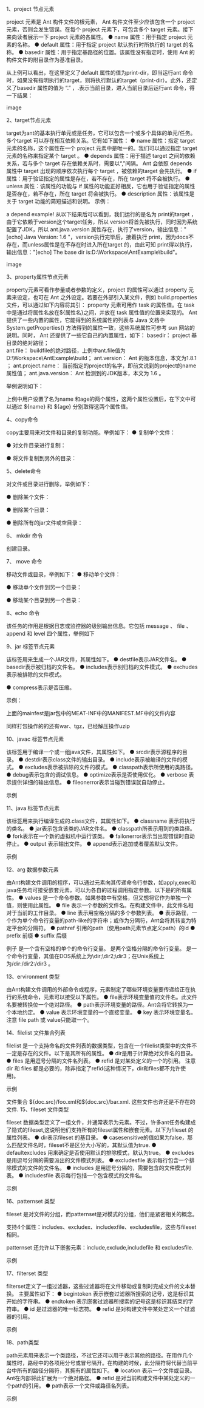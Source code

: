 1、project 节点元素

project 元素是 Ant 构件文件的根元素， Ant 构件文件至少应该包含一个 project 元素，否则会发生错误。在每个 project 元素下，可包含多个 target 元素。接下来向读者展示一下 project 元素的各属性。 
● name 属性：用于指定 project 元素的名称。 
● default 属性：用于指定 project 默认执行时所执行的 target 的名称。 
● basedir 属性：用于指定基路径的位置。该属性没有指定时，使用 Ant 的构件文件的附目录作为基准目录。

<?xml version="1.0" ?>
<project name="ant-project" default="print-dir" basedir=".">
    <target name="print-dir">
        <echo message="The base dir is: ${basedir}" />
    </target>
</project>
从上例可以看出，在这里定义了default 属性的值为print-dir，即当运行ant 命令时，如果没有指明执行的target，则将执行默认的target（print-dir）。此外，还定义了basedir 属性的值为 “.” ，.表示当前目录，进入当前目录后运行ant 命令，得一下结果：

 image

2、target节点元素

target为ant的基本执行单元或是任务，它可以包含一个或多个具体的单元/任务。多个target 可以存在相互依赖关系。它有如下属性： 
● name 属性：指定 target 元素的名称，这个属性在一个 project 元素中是唯一的。我们可以通过指定 target 元素的名称来指定某个 target 。 
● depends 属性：用于描述 target 之间的依赖关系，若与多个 target 存在依赖关系时，需要以“,”间隔。 Ant 会依照 depends 属性中 target 出现的顺序依次执行每个 target ，被依赖的target 会先执行。 
● if 属性：用于验证指定的属性是存在，若不存在，所在 target 将不会被执行。 
● unless 属性：该属性的功能与 if 属性的功能正好相反，它也用于验证指定的属性是否存在，若不存在，所在 target 将会被执行。 
● description 属性：该属性是关于 target 功能的简短描述和说明。 
示例：

<?xml version="1.0" ?>
<project name="ant-target" default="print">
    <target name="version" if="ant.java.version">
        <echo message="Java Version: ${ant.java.version}" />
    </target>
    <target name="print" depends="version" unless="docs">
        <description>
            a depend example!
        </description>
        <echo message="The base dir is: ${basedir}" />
    </target>
</project>
从以下结果后可以看到，我们运行的是名为 print的target ，由于它依赖于version这个target任务，所以 version将首先被执行，同时因为系统配置了JDK，所以 ant.java.version 属性存在，执行了version，输出信息："[echo] Java Version: 1.6 "，version执行完毕后，接着执行 print，因为docs不存在，而unless属性是在不存在时进入所在target 的，由此可知 print得以执行，输出信息："[echo] The base dir is:D:\Workspace\AntExample\build"。

image 

3、property属性节点元素

property元素可看作参量或者参数的定义，project 的属性可以通过 property 元素来设定，也可在 Ant 之外设定。若要在外部引入某文件，例如 build.properties 文件，可以通过如下内容将其引： 
<property file="build.properties"/> 
property 元素可用作 task 的属性值。在 task 中是通过将属性名放在${属性名}之间，并放在 task 属性值的位置来实现的。 
Ant 提供了一些内置的属性，它能得到的系统属性的列表与 Java 文档中 System.getProperties() 方法得到的属性一致，这些系统属性可参考 sun 网站的说明。同时， Ant 还提供了一些它自己的内置属性，如下： 
basedir： project 基目录的绝对路径；   
ant.file： buildfile的绝对路径，上例中ant.file值为D:\Workspace\AntExample\build； 
ant.version： Ant 的版本信息，本文为1.8.1 ； 
ant.project.name： 当前指定的project的名字，即前文说到的project的name属性值； 
ant.java.version： Ant 检测到的JDK版本，本文为 1.6 。

举例说明如下：

<project name="ant-project" default="example">
    <property name="name" value="jojo" />
    <property name="age" value="25" />
    <target name="example">
        <echo message="name: ${name}, age: ${age}" />
    </target>
</project>
上例中用户设置了名为name 和age的两个属性，这两个属性设置后，在下文中可以通过 ${name} 和 ${age} 分别取得这两个属性值。

4、copy命令

copy主要用来对文件和目录的复制功能。举例如下： 
● 复制单个文件： 
<copy file="old.txt" tofile="new.txt"/>

● 对文件目录进行复制： 
<copy todir="../dest_dir"> 
    <fileset dir="src_dir"/> 
</copy>

● 将文件复制到另外的目录： 
<copy file="src.txt" todir="c:/base"/>

5、delete命令

对文件或目录进行删除，举例如下：

● 删除某个文件：    
<delete file="/res/image/cat.jpg"/>

● 删除某个目录：    
<delete dir="/res/image"/>

● 删除所有的jar文件或空目录： 
<delete includeEmptyDirs="true"> 
       <fileset dir="." includes="**/*.jar"/> 
</delete>

6、 mkdir 命令

创建目录。 
<mkdir dir="/home/philander/build/classes"/>

7、 move 命令

移动文件或目录，举例如下： 
● 移动单个文件： 
<move file="sourcefile" tofile=”destfile”/>

● 移动单个文件到另一个目录： 
<move file="sourcefile" todir=”movedir”/>

● 移动某个目录到另一个目录： 
<move todir="newdir"> 
    <fileset dir="olddir"/> 
</move>

8、echo 命令

该任务的作用是根据日志或监控器的级别输出信息。它包括 message 、 file 、 append 和 level 四个属性，举例如下 
<echo message="ant message" file="/logs/ant.log" append="true">

9、jar 标签节点元素

该标签用来生成一个JAR文件，其属性如下。 
● destfile表示JAR文件名。 
● basedir表示被归档的文件名。 
● includes表示别归档的文件模式。 
● exchudes表示被排除的文件模式。

● compress表示是否压缩。

示例：

<jar destfile="${webRoot}/${ash_jar}" level="9" compress="true" encoding="utf-8" basedir="${dest}">
    <manifest>
        <attribute name="Implementation-Version" value="Version: 2.2"/>
    </manifest>
</jar>
上面的mainfest是jar包中的MEAT-INF中的MANIFEST.MF中的文件内容

同样打包操作的的还有war、tgz，已经解压操作uzip

<!-- 创建zip -->
<zip basedir="${basedir}\classes" zipfile="temp\output.zip"/> 
<!-- 创建tgz -->
<gzip src="classes\**\*.class" zipfile="output.class.gz"/>
<!-- 解压zip -->
<unzip src="output.class.gz" dest="extractDir"/>
<!-- 建立war包 -->
<war destfile="${webRoot}/ash.war" basedir="${basedir}/web" webxml="${basedir}/web/WEB-INF/web.xml">
    <exclude name="WEB-INF/classes/**"/>
    <exclude name="WEB-INF/lib/**"/>
    <exclude name="WEB-INF/work/_jsp/**"/>
    <lib dir="${lib.dir}" includes="**/*.jar, **/*.so, **/*.dll">
        <exclude name="${webRoot}\${helloworld_jar}"/>
    </lib>
    <lib file="${webRoot}/${helloworld_jar}"/>
    <classes dir="${dest}" includes="**/*.xml, **/*.properites, **/*.xsd"> </classes>
</war>
10、javac 标签节点元素

该标签用于编译一个或一组java文件，其属性如下。 
● srcdir表示源程序的目录。 
● destdir表示class文件的输出目录。 
● include表示被编译的文件的模式。 
● excludes表示被排除的文件的模式。 
● classpath表示所使用的类路径。 
● debug表示包含的调试信息。 
● optimize表示是否使用优化。 
● verbose 表示提供详细的输出信息。 
● fileonerror表示当碰到错误就自动停止。

示例

<javac srcdir="${src}" destdir="${dest}"/>
<!-- 设置jvm内存
<javac srcdir="src" fork="true"/> 
<javac srcdir="src" fork="true" executable="d:\sdk141\bin\javac" 
memoryMaximumSize="128m"/> 
-->
11、java 标签节点元素

该标签用来执行编译生成的.class文件，其属性如下。 
● classname 表示将执行的类名。 
● jar表示包含该类的JAR文件名。 
● classpath所表示用到的类路径。 
● fork表示在一个新的虚拟机中运行该类。 
● failonerror表示当出现错误时自动停止。 
● output 表示输出文件。 
● append表示追加或者覆盖默认文件。

示例

<java classname="com.hoo.test.HelloWorld" classpath="${hello_jar}"/>
12、arg 数据参数元素

由Ant构建文件调用的程序，可以通过<arg>元素向其传递命令行参数，如apply,exec和java任务均可接受嵌套<arg>元素，可以为各自的过程调用指定参数。以下是<arg>的所有属性。 
● values 是一个命令参数。如果参数中有空格，但又想将它作为单独一个值，则使用此属性。 
● file 表示一个参数的文件名。在构建文件中，此文件名相对于当前的工作目录。 
● line 表示用空格分隔的多个参数列表。 
● 表示路径，一个作为单个命令行变量的path-like的字符串；或作为分隔符，Ant会将其转变为特定平台的分隔符。 
● pathref 引用的path（使用path元素节点定义path）的id 
● prefix 前缀 
● suffix 后缀

例子 
<arg value="-l -a"/> 
是一个含有空格的单个的命令行变量。 
<arg line="-l -a"/> 
是两个空格分隔的命令行变量。 
<arg path="/dir;/dir2:\dir3"/> 
是一个命令行变量，其值在DOS系统上为\dir;\dir2;\dir3；在Unix系统上为/dir:/dir2:/dir3 。

13、ervironment 类型

由Ant构建文件调用的外部命令或程序，<env>元素制定了哪些环境变量要传递给正在执行的系统命令，<env>元素可以接受以下属性。 
● file表示环境变量值的文件名。此文件名要被转换位一个绝对路径。 
● path表示环境变量的路径。Ant会将它转换为一个本地约定。 
● value 表示环境变量的一个直接变量。 
● key 表示环境变量名。 
注意 file path 或 value只能取一个。

14、filelist 文件集合列表

filelist 是一个支持命名的文件列表的数据类型，包含在一个filelist类型中的文件不一定是存在的文件。以下是其所有的属性。 
● dir是用于计算绝对文件名的目录。 
● files 是用逗号分隔的文件名列表。 
● refid 是对某处定义的一个<filelist>的引用。 
注意 dir 和 files 都是必要的，除非指定了refid(这种情况下，dir和files都不允许使用)。

示例

<filelist id="docfiles" dir="${doc.src}" files="foo.xml,bar.xml"/> 
文件集合 ${doc.src}/foo.xml和${doc.src}/bar.xml. 这些文件也许还是不存在的文件.
<filelist id="docfiles" dir="${doc.src}" files="foo.xml bar.xml"/> 
 
<filelist refid="docfiles"/> 
 
<filelist id="docfiles" dir="${doc.src}">
    <file name="foo.xml"/>
    <file name="bar.xml"/>
</filelist>
15、fileset 文件类型

fileset 数据类型定义了一组文件，并通常表示为<fileset>元素。不过，许多ant任务构建成了隐式的fileset,这说明他们支持所有的fileset属性和嵌套元素。以下为fileset 的属性列表。 
● dir表示fileset 的基目录。 
● casesensitive的值如果为false，那么匹配文件名时，fileset不是区分大小写的，其默认值为true. 
● defaultexcludes 用来确定是否使用默认的排除模式，默认为true。 
● excludes 是用逗号分隔的需要派出的文件模式列表。 
● excludesfile 表示每行包含一个排除模式的文件的文件名。 
● includes 是用逗号分隔的，需要包含的文件模式列表。 
● includesfile 表示每行包括一个包含模式的文件名。

示例

<fileset id="lib.runtime" dir="${lib.path}/runtime">
    <include name="**/*.jar"/>
    <include name="**/*.so"/>
    <include name="**/*.dll"/>
</fileset>
 
<fileset id="lib.container" dir="${lib.path}/container">
    <include name="**/*.jar"/>
</fileset>
 
<fileset id="lib.extras" dir="${lib.path}">
    <include name="test/**/*.jar"/>
</fileset>
16、patternset 类型

fileset 是对文件的分组，而patternset是对模式的分组，他们是紧密相关的概念。

<patternset>支持4个属性：includes、excludex、includexfile、excludesfile，这些与fileset相同。

patternset 还允许以下嵌套元素：include,exclude,includefile 和 excludesfile.

示例

<!-- 黑白名单 -->
<patternset id="non.test.sources">
  <include name="**/*.java"/>
  <!-- 文件名包含Test的排除 -->
  <exclude name="**/*Test*"/>
</patternset>
 
 
<patternset id="sources">
  <include name="std/**/*.java"/>
  <!-- 判断条件 存在professional就引入 -->
  <include name="prof/**/*.java" if="professional"/>
  <exclude name="**/*Test*"/>
</patternset>
 
<!-- 一组文件 -->
<patternset includesfile="some-file"/>
<patternset>
  <includesfile name="some-file"/> 
<patternset/>
 
<patternset>
  <includesfile name="some-file"/> 
  <includesfile name="${some-other-file}" if="some-other-file"/> 
<patternset/>
17、filterset 类型

filterset定义了一组过滤器，这些过滤器将在文件移动或复制时完成文件的文本替换。 
主要属性如下： 
● begintoken 表示嵌套过滤器所搜索的记号，这是标识其开始的字符串。 
● endtoken 表示嵌套过滤器所搜索的记号这是标识其结束的字符串。 
● id 是过滤器的唯一标志符。 
● refid 是对构建文件中某处定义一个过滤器的引用。

示例

<!-- 将目标文件build.dir目录中的version.txt文件内容中的@DATE@替换成TODAY当前日期的值，并把替换后的文件存放在dist.dir目录中 -->
<copy file="${build.dir}/version.txt" toFile="${dist.dir}/version.txt">
  <filterset>
    <filter token="DATE" value="${TODAY}"/>
  </filterset>
</copy>
 
<!-- 自定义变量的格式 -->
<copy file="${build.dir}/version.txt" toFile="${dist.dir}/version.txt">
  <!-- 从version.txt中的%位置开始搜索，到*位置结束，进行替换内容中的@DATE@替换成TODAY当前日期的值-->
  <filterset begintoken="%" endtoken="*">
    <filter token="DATE" value="${TODAY}"/>
  </filterset>
</copy>
 
<!-- 使用外部的过滤定义文件 -->
<copy toDir="${dist.dir}/docs">
  <fileset dir="${build.dir}/docs">
    <include name="**/*.html">
  </fileset>
  <filterset begintoken="%" endtoken="*">
    <!-- 过来文件从外部引入，过来的属性和值配置在dist.properties文件中 --> 
    <filtersfile file="${user.dir}/dist.properties"/>
  </filterset>
</copy>
 
<!-- 使用引用方式，重复利用过滤集 -->
<filterset id="myFilterSet" begintoken="%" endtoken="*">
  <filter token="DATE" value="${TODAY}"/>
</filterset>
 
<copy file="${build.dir}/version.txt" toFile="${dist.dir}/version.txt">
  <filterset refid="myFilterSet"/>
</copy>
18、path类型

path元素用来表示一个类路径，不过它还可以用于表示其他的路径。在用作几个属性时，路经中的各项用分号或冒号隔开。在构建的时候，此分隔符将代替当前平台中所有的路径分隔符，其拥有的属性如下。 
● location 表示一个文件或目录。Ant在内部将此扩展为一个绝对路径。 
● refid 是对当前构建文件中某处定义的一个path的引用。 
● path表示一个文件或路径名列表。

示例

<path id="buildpath">
    <fileset refid="lib.runtime"/>
    <fileset refid="lib.container"/>
    <fileset refid="lib.extras"/>
</path>
 
<path id="src.paths">
    <fileset id="srcs" dir=".">
        <include name="src/**/*.java"/>
    </fileset>
</path>